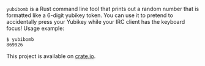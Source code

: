 ```yubibomb``` is a Rust command line tool that prints out a random number that is formatted like a
6-digit yubikey token. You can use it to pretend to accidentally press your Yubikey while your IRC
client has the keyboard focus! Usage example:

```
$ yubibomb
869926
```

This project is available on [crate.io](https://crates.io/crates/yubibomb).
